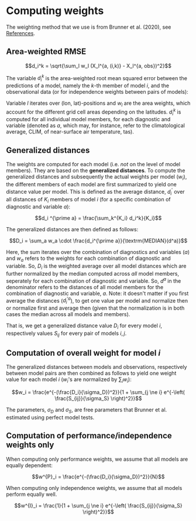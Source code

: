 # Computing weights

The weighting method that we use is from Brunner et al. (2020), see [References](@ref).

## Area-weighted RMSE

```math
d_i^k = \sqrt{\sum_l w_l (X_l^{a, (i,k)} - X_l^{a, obs})^2}
```

The variable $d_i^k$ is the area-weighted root mean squared error between the predictions of a model, namely the $k$-th member of model $i$, and the observational data (or for independence weights between pairs of models):

Variable $l$ iterates over (lon, lat)-positions and $w_l$ are the area weights, which account for the different grid cell areas depending on the latitudes.
$d_i^k$ is computed for all individual model members, for each diagnostic and variable (denoted as *a*, which may, for instance, refer to the climatological average, CLIM, of near-surface air temperature, tas).


## Generalized distances

The weights are computed for each model (i.e. *not* on the level of model members). They are based on the **generalized distances**. 
To compute the generalized distances and subsequently the actual weights per model ($w_i$), the different members of each model are first summarized to yield one distance value per model. This is defined as the average distance, $d^\prime_i$ over all distances of $K_i$ members of model $i$ (for a specific combination of diagnostic and variable $a$): 

```math
d_i ^{\prime a} = \frac{\sum_k^{K_i} d_i^k}{K_i}
```

The generalized distances are then defined as follows:

```math
D_i = \sum_a w_a \cdot \frac{d_i^{\prime a}}{\textrm{MEDIAN}(d^a)}
```

Here, the sum iterates over the combination of diagnostics and variables ($a$) and $w_a$ refers to the weights for each combination of diagnostic and variable.
So, $D_i$ is the weighted average over all model distances which are further normalized by the median computed across *all* model members, seperately for each combination of diagnostic and variable. So, $d^a$ in the denominator refers to the distances of all model members for the combination of diagnostic and variable, $a$. 
Note: it doesn't matter if you first average the distances ($d^{\prime a}_i$), to get one value per model and normalize then or normalize first and average then (given that the normalization is in both cases the median across all models and members).

That is, we get a generalized distance value $D_i$ for every model $i$, respectively values $S_{ij}$ for every pair of models $i,j$.

## Computation of overall weight for model $i$

The generalized distances between models and observations, respectively between model pairs are then combined as follows to yield one weight value for each model $i$ ($w_i$'s are normalized by $\sum_i w_i$):

```math
w_i = \frac{e^{-(\frac{D_i}{\sigma_D})^2}}{1 + \sum_{j \ne i} e^{-\left( \frac{S_{ij}}{\sigma_S} \right)^2}}
```

The parameters, $\sigma_D$ and $\sigma_S$, are free parameters that Brunner et al. estimated using perfect model tests.

## Computation of performance/independence weights only

When computing only performance weights, we assume that all models are equally dependent:

```math
w^{P}_i = \frac{e^{-(\frac{D_i}{\sigma_D})^2}}{N}
```

When computing only independence weights, we assume that all models perform equally well.

```math
w^{I}_i = \frac{1}{1 + \sum_{j \ne i} e^{-\left( \frac{S_{ij}}{\sigma_S} \right)^2}}
```

